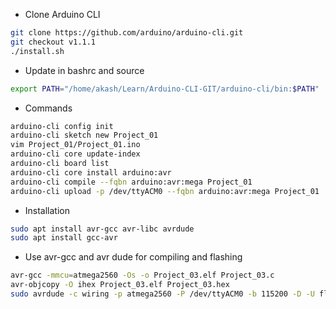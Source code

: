 
- Clone Arduino CLI
```bash
git clone https://github.com/arduino/arduino-cli.git
git checkout v1.1.1
./install.sh
```

- Update in bashrc and source
```bash
export PATH="/home/akash/Learn/Arduino-CLI-GIT/arduino-cli/bin:$PATH"
```

- Commands
```bash
arduino-cli config init
arduino-cli sketch new Project_01
vim Project_01/Project_01.ino
arduino-cli core update-index
arduino-cli board list
arduino-cli core install arduino:avr
arduino-cli compile --fqbn arduino:avr:mega Project_01
arduino-cli upload -p /dev/ttyACM0 --fqbn arduino:avr:mega Project_01
```

- Installation
```bash
sudo apt install avr-gcc avr-libc avrdude
sudo apt install gcc-avr
```

- Use avr-gcc and avr dude for compiling and flashing
```bash
avr-gcc -mmcu=atmega2560 -Os -o Project_03.elf Project_03.c
avr-objcopy -O ihex Project_03.elf Project_03.hex
sudo avrdude -c wiring -p atmega2560 -P /dev/ttyACM0 -b 115200 -D -U flash:w:Project_03.hex:a
```
